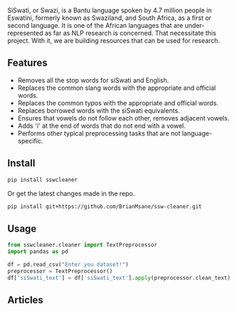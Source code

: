 
SiSwati, or Swazi, is a Bantu language spoken by 4.7 million people in Eswatini, formerly known as Swaziland, and South Africa, as a first or second language. It is one of the African languages that are under-represented as far as NLP research is concerned. That necessitate this project. With it, we are building resources that can be used for research.


## Features

- Removes all the stop words for siSwati and English.
- Replaces the common slang words with the appropriate and official words.
- Replaces the common typos with the appropriate and official words.
- Replaces borrowed words with the siSwati equivalents.
- Ensures that vowels do not follow each other, removes adjacent vowels.
- Adds 'i' at the end of words that do not end with a vowel.
- Performs other typical preprocessing tasks that are not language-specific.


## Install

```bash
pip install sswcleaner
```

Or get the latest changes made in the repo.

```bash
pip install git+https://github.com/BrianMsane/ssw-cleaner.git
```

## Usage

```python
from sswcleaner.cleaner import TextPreprocessor
import pandas as pd

df = pd.read_csv("Enter you dataset!")
preprocessor = TextPreprocessor()
df['siSwati_text'] = df['siSwati_text'].apply(preprocessor.clean_text)

```

## Articles


